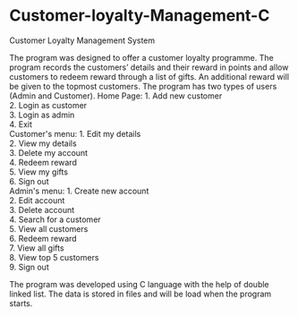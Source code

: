 # Customer-loyalty-Management-C

Customer Loyalty Management System

The program was designed to offer a customer loyalty programme. The program records the customers’ details and their reward in points and allow customers to redeem reward through a list of gifts. An additional reward will be given to the topmost customers.  The program has two types of users (Admin and Customer).
Home Page: 
            1. Add new customer        
            2. Login as customer       
            3. Login as admin          
            4. Exit   
Customer's menu: 
            1. Edit my details         
            2. View my details         
            3. Delete my account       
            4. Redeem reward           
            5. View my gifts           
            6. Sign out                
 Admin's menu: 
            1. Create new account      
            2. Edit account           
            3. Delete account         
            4. Search for a customer   
            5. View all customers      
            6. Redeem reward           
            7. View all gifts          
            8. View top 5 customers    
            9. Sign out                
                   
The program was developed using C language with the help of double linked list. The data is stored in files and will be load when the program starts.

